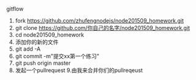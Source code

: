 gitflow

  1. fork https://github.com/zhufengnodejs/node201509_homework.git
  2. git clone https://github.com/你自己的名字/node201509_homework.git
  3. cd node201509_homework
  4. 添加你的新的文件
  5. git add -A
  6. git commit -m"提交xx第一个练习"
  7. git push origin master
  8. 发起一个pullrequest
  9.由我来合并你们的pullreqeust